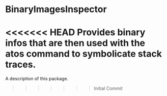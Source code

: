 # BinaryImagesInspector
<<<<<<< HEAD
Provides binary infos that are then used with the atos command to symbolicate stack traces.
=======

A description of this package.
>>>>>>> Initial Commit

